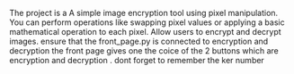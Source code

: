 The project is a A simple image encryption tool using pixel manipulation. You can perform operations like swapping pixel values or applying a basic mathematical operation to each pixel. Allow users to encrypt and decrypt images.
ensure that the front_page.py is connected to encryption and decryption the front page gives one the coice of the 2 buttons which are encryption and decryption .
dont forget to remember the ker number 
